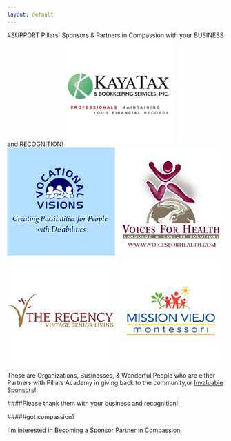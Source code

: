 ```yaml
---
layout: default
---
```

#SUPPORT Pillars' Sponsors & Partners in Compassion with your BUSINESS and RECOGNITION!
[![GitHub Logo](/images/kaya.jpg)](http://www.kayatax.com/) [![GitHub Logo](/images/vocationalvision.jpg)](http://www.vocationalvisions.org) [![GitHub Logo](/images/voicesforhealth.jpg)](http://www.voicesforhealth.com) [![GitHub Logo](/images/regency.jpg)](http://www.vintagesenior.com) [![GitHub Logo](/images/mvmontessori.jpg)](http://missionviejomontessori.com/Home.aspx)

These are Organizations, Businesses, & Wonderful People who are either Partners with Pillars Academy in giving back to the community,or [Invaluable Sponsors](http://pillarsacademy.github.io/give/sponsorship)!

####Please thank them with your business and recognition!

#####got compassion?

[I'm interested in Becoming a Sponsor Partner in Compassion.](http://pillarsacademy.github.io/give/sponsorship)
